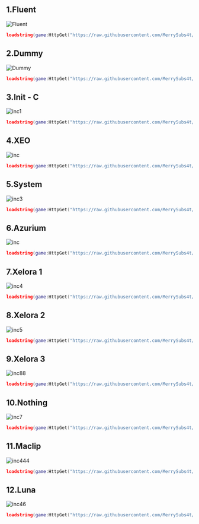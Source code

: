 ## 1.Fluent

![Fluent](https://cdn.discordapp.com/attachments/1221930856394919937/1330889516525031507/image.png?ex=678f9ef3&is=678e4d73&hm=eaa3011f1baa866fe688c67b253b7a212149e4434d767ae2293bc9d875238d42&)

```lua
loadstring(game:HttpGet("https://raw.githubusercontent.com/MerrySubs4t/Softwork/refs/heads/main/UI/Fluent/Example.lua"))()
```

## 2.Dummy

![Dummy](https://cdn.discordapp.com/attachments/1221930856394919937/1330889871317012521/image.png?ex=678f9f48&is=678e4dc8&hm=5b89a0fc1583ba4ee60609cd9244f2735bb10ae4968eb9059e96ece0b5409bd3&)

```lua
loadstring(game:HttpGet("https://raw.githubusercontent.com/MerrySubs4t/Softwork/refs/heads/main/UI/Dummy/Example.lua"))()
```

## 3.Init - C

![inc1](https://cdn.discordapp.com/attachments/1221930856394919937/1330890695283572797/image.png?ex=679c264c&is=679ad4cc&hm=0f63ab363dcaaf78bb89ff75fe3dc4572ab22cefeffbeb7dfcee231810f11ac0&)

```lua
loadstring(game:HttpGet("https://raw.githubusercontent.com/MerrySubs4t/Softwork/refs/heads/main/UI/Init-C/Module.lua"))()
```

## 4.XEO

![inc](https://cdn.discordapp.com/attachments/1221930856394919937/1330894037812772956/image.png?ex=678fa329&is=678e51a9&hm=ad6bdaecac32e7440249c568c34424a3efb0346a0d9ea88bd4917b0e38ca9075&)

```lua
loadstring(game:HttpGet("https://raw.githubusercontent.com/MerrySubs4t/Softwork/refs/heads/main/UI/Xeo/Example.lua"))()
```

## 5.System

![inc3](https://cdn.discordapp.com/attachments/1221930856394919937/1330895448797478944/image.png?ex=678fa479&is=678e52f9&hm=c645483e24393f3ab92275666e223fb2736051ed8a07d8727d9bc77f0a6b1398&)

```lua
loadstring(game:HttpGet("https://raw.githubusercontent.com/MerrySubs4t/Softwork/refs/heads/main/UI/System/Example.lua"))()
```

## 6.Azurium

![inc](https://cdn.discordapp.com/attachments/1221930856394919937/1330897083871395860/image.png?ex=678fa5ff&is=678e547f&hm=c389fb16f33864d0e27b52492a7c1461a20262ebea49c00862e5959267a2d7c8&)

```lua
loadstring(game:HttpGet("https://raw.githubusercontent.com/MerrySubs4t/Softwork/refs/heads/main/UI/Azurium/Example.lua"))()
```

## 7.Xelora 1

![inc4](https://cdn.discordapp.com/attachments/1221930856394919937/1330898221362315365/image.png?ex=679c2d4e&is=679adbce&hm=e2b0e491d2107fa31384f663bb30f186e96f15431d712701f4f6165ef386c521&)

```lua
loadstring(game:HttpGet("https://raw.githubusercontent.com/MerrySubs4t/Softwork/refs/heads/main/UI/Xelora/Example.lua"))()
```

## 8.Xelora 2

![inc5](https://cdn.discordapp.com/attachments/1221930856394919937/1330899739696300114/image.png?ex=678fa878&is=678e56f8&hm=04b7dddaa097cfff0244254ce382c6855e5369b422696fe04037f897730965f6&)

```lua
loadstring(game:HttpGet("https://raw.githubusercontent.com/MerrySubs4t/Softwork/refs/heads/main/UI/Xelora-2/Example.lua"))()
```

## 9.Xelora 3

![inc88](https://cdn.discordapp.com/attachments/1221930856394919937/1330899951361720490/image.png?ex=678fa8ab&is=678e572b&hm=70a732c46c0826b4bf710044ffe2fea595bc81f4b7aa3da58733564522d47b84&)

```lua
loadstring(game:HttpGet("https://raw.githubusercontent.com/MerrySubs4t/Softwork/refs/heads/main/UI/Xelora-3/Example.lua"))()
```

## 10.Nothing

![inc7](https://cdn.discordapp.com/attachments/1221930856394919937/1330901068296622202/image.png?ex=679b8735&is=679a35b5&hm=e4dd5a7ea963f6ef5a7114f310d1e0c09af19dbf0ae15f499a5681132b7f8899&)

```lua
loadstring(game:HttpGet("https://raw.githubusercontent.com/MerrySubs4t/Softwork/refs/heads/main/UI/Nothing/Example.lua"))()
```

## 11.Maclip

![inc444](https://cdn.discordapp.com/attachments/1221930856394919937/1330907133570715659/image.png?ex=678faf5b&is=678e5ddb&hm=67a90d6975838f034b131941082de9b6ea1b058550556befc37e772c4e4ba5bf&)

```lua
loadstring(game:HttpGet("https://raw.githubusercontent.com/MerrySubs4t/Softwork/refs/heads/main/UI/Maclip/Example.lua"))()
```

## 12.Luna

![inc46](https://cdn.discordapp.com/attachments/1221930856394919937/1334220321070387312/image.png?ex=679bbd01&is=679a6b81&hm=07e38465c04190f443ec97cbbfbe52720fa9c2eb1d2a66c0b188838f1e362ab3&)

```lua
loadstring(game:HttpGet("https://raw.githubusercontent.com/MerrySubs4t/Softwork/refs/heads/main/UI/Luna/Example.lua"))()
```
